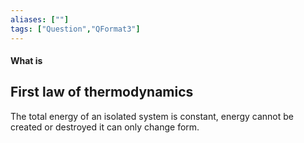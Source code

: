 ```yaml
---
aliases: [""]
tags: ["Question","QFormat3"]
---
```


#### What is
## First law of thermodynamics
The total energy of an isolated system is constant, energy cannot be created or destroyed it can only change form.